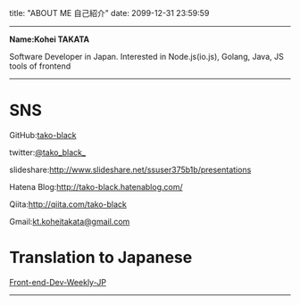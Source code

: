 title: "ABOUT ME 自己紹介"
date: 2099-12-31 23:59:59

---
**Name:Kohei TAKATA**

Software Developer in Japan.
Interested in Node.js(io.js), Golang, Java, JS tools of frontend

---

# SNS

GitHub:[tako-black](https://github.com/tako-black)

twitter:[@tako_black_](https://twitter.com/tako_black_)

slideshare:http://www.slideshare.net/ssuser375b1b/presentations

Hatena Blog:http://tako-black.hatenablog.com/

Qiita:http://qiita.com/tako-black

Gmail:kt.koheitakata@gmail.com

# Translation to Japanese
[Front-end-Dev-Weekly-JP](http://front-end-dev-weekly-jp.github.io/
 )

---
